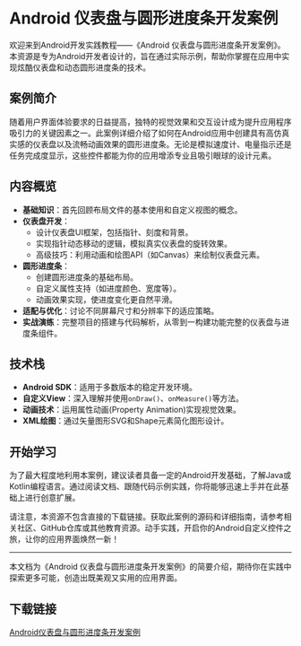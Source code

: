# Android 仪表盘与圆形进度条开发案例

欢迎来到Android开发实践教程——《Android 仪表盘与圆形进度条开发案例》。本资源是专为Android开发者设计的，旨在通过实际示例，帮助你掌握在应用中实现炫酷仪表盘和动态圆形进度条的技术。

## 案例简介

随着用户界面体验要求的日益提高，独特的视觉效果和交互设计成为提升应用程序吸引力的关键因素之一。此案例详细介绍了如何在Android应用中创建具有高仿真实感的仪表盘以及流畅动画效果的圆形进度条。无论是模拟速度计、电量指示还是任务完成度显示，这些控件都能为你的应用增添专业且吸引眼球的设计元素。

## 内容概览

- **基础知识**：首先回顾布局文件的基本使用和自定义视图的概念。
- **仪表盘开发**：
    - 设计仪表盘UI框架，包括指针、刻度和背景。
    - 实现指针动态移动的逻辑，模拟真实仪表盘的旋转效果。
    - 高级技巧：利用动画和绘图API（如Canvas）来绘制仪表盘元素。
- **圆形进度条**：
    - 创建圆形进度条的基础布局。
    - 自定义属性支持（如进度颜色、宽度等）。
    - 动画效果实现，使进度变化更自然平滑。
- **适配与优化**：讨论不同屏幕尺寸和分辨率下的适应策略。
- **实战演练**：完整项目的搭建与代码解析，从零到一构建功能完整的仪表盘与进度条组件。

## 技术栈

- **Android SDK**：适用于多数版本的稳定开发环境。
- **自定义View**：深入理解并使用`onDraw()`、`onMeasure()`等方法。
- **动画技术**：运用属性动画(Property Animation)实现视觉效果。
- **XML绘图**：通过矢量图形SVG和Shape元素简化图形设计。

## 开始学习

为了最大程度地利用本案例，建议读者具备一定的Android开发基础，了解Java或Kotlin编程语言。通过阅读文档、跟随代码示例实践，你将能够迅速上手并在此基础上进行创意扩展。

请注意，本资源不包含直接的下载链接。获取此案例的源码和详细指南，请参考相关社区、GitHub仓库或其他教育资源。动手实践，开启你的Android自定义控件之旅，让你的应用界面焕然一新！

---

本文档为《Android 仪表盘与圆形进度条开发案例》的简要介绍，期待你在实践中探索更多可能，创造出既美观又实用的应用界面。

## 下载链接

[Android仪表盘与圆形进度条开发案例](https://pan.quark.cn/s/dc816c4e46a4)